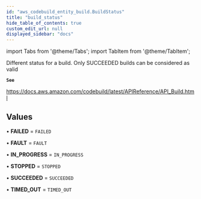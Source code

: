 ```yaml
---
id: "aws_codebuild_entity_build.BuildStatus"
title: "build_status"
hide_table_of_contents: true
custom_edit_url: null
displayed_sidebar: "docs"
---
```


import Tabs from '@theme/Tabs';
import TabItem from '@theme/TabItem';

Different status for a build. Only SUCCEEDED builds can be considered as valid

**`See`**

https://docs.aws.amazon.com/codebuild/latest/APIReference/API_Build.html

## Values

• **FAILED** = `FAILED`

• **FAULT** = `FAULT`

• **IN\_PROGRESS** = `IN_PROGRESS`

• **STOPPED** = `STOPPED`

• **SUCCEEDED** = `SUCCEEDED`

• **TIMED\_OUT** = `TIMED_OUT`
